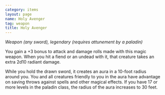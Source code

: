 ```yaml
---
category: items
layout: page
name: Holy Avenger
tag: weapon
title: Holy Avenger 
---
```

_Weapon (any sword), legendary (requires attunement by a paladin)_ 

You gain a +3 bonus to attack and damage rolls made with this magic weapon. When you hit a fiend or an undead with it, that creature takes an extra 2d10 radiant damage.

While you hold the drawn sword, it creates an aura in a 10-foot radius around you. You and all creatures friendly to you in the aura have advantage on saving throws against spells and other magical effects. If you have 17 or more levels in the paladin class, the radius of the aura increases to 30 feet. 
